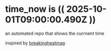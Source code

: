 # time_now is (( 2025-10-01T09:00:00.490Z ))

an automated repo that shows the currnent time

inspired by [breakingheatmap](https://github.com/breakingheatmap/breakingheatmap)
